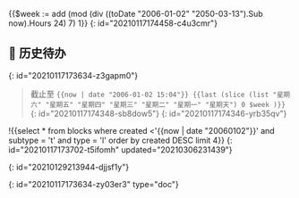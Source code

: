 {{$week := add (mod (div ((toDate "2006-01-02" "2050-03-13").Sub now).Hours 24) 7) 1}}
{: id="20210117174458-c4u3cmr"}

## 🎉️ 历史待办
{: id="20210117173634-z3gapm0"}

> 截止至 `{{now | date "2006-01-02 15:04"}} {{last (slice (list "星期六" "星期五" "星期四" "星期三" "星期二" "星期一" "星期天") 0 $week )}}`
> {: id="20210117174348-sb8dow5"}
{: id="20210117174346-yrb35qv"}

!{{select * from blocks where created <'{{now | date "20060102"}}' and subtype = 't' and type = 'l' order by created DESC limit 4}}
{: id="20210117173702-t5ifomh" updated="20210306231439"}

{: id="20210129213944-djjsf1y"}


{: id="20210117173634-zy03er3" type="doc"}
